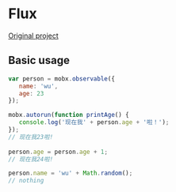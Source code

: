 # Flux

[Original project](https://github.com/mobxjs/mobx)

## Basic usage

``` javascript
var person = mobx.observable({
   name: 'wu',
   age: 23
});

mobx.autorun(function printAge() {
   console.log('现在我' + person.age + '啦！');
});
// 现在我23啦!
 
person.age = person.age + 1; 
// 现在我24啦!

person.name = 'wu' + Math.random();
// nothing
```